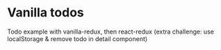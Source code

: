 # Vanilla todos

Todo example with vanilla-redux, then react-redux (extra challenge: use localStorage & remove todo in detail component)